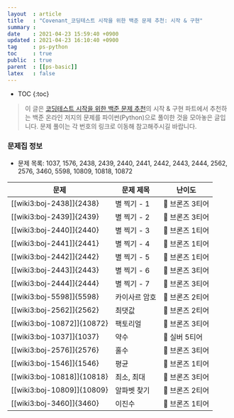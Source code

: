 ```yaml
---
layout  : article
title   : "Covenant_코딩테스트 시작을 위한 백준 문제 추천: 시작 & 구현"
summary : 
date    : 2021-04-23 15:59:40 +0900
updated : 2021-04-23 16:10:40 +0900
tag     : ps-python
toc     : true
public  : true
parent  : [[ps-basic]]
latex   : false
---
```

* TOC
{:toc}

> 이 글은 [코딩테스트 시작을 위한 백준 문제 추천](https://covenant.tistory.com/234)의 시작 & 구현 파트에서 추천하는 백준 온라인 저지의 문제를 파이썬(Python)으로 풀이한 것을 모아놓은 글입니다. 문제 풀이는 각 번호의 링크로 이동해 참고해주시길 바랍니다.

### 문제집 정보

* 문제 목록: 1037, 1576, 2438, 2439, 2440, 2441, 2442, 2443, 2444, 2562, 2576, 3460, 5598, 10809, 10818, 10872

| 문제                       | 문제 제목               | 난이도          |
| -------------------------- | ----------------------- | --------------- |
| [[wiki3:boj-2438]]{2438}   | 별 찍기 - 1             | 🥉 브론즈 3티어 |
| [[wiki3:boj-2439]]{2439}   | 별 찍기 - 2             | 🥉 브론즈 3티어 |
| [[wiki3:boj-2440]]{2440}   | 별 찍기 - 3             | 🥉 브론즈 1티어 |
| [[wiki3:boj-2441]]{2441}   | 별 찍기 - 4             | 🥉 브론즈 1티어 |
| [[wiki3:boj-2442]]{2442}   | 별 찍기 - 5             | 🥉 브론즈 1티어 |
| [[wiki3:boj-2443]]{2443}   | 별 찍기 - 6             | 🥉 브론즈 3티어 |
| [[wiki3:boj-2444]]{2444}   | 별 찍기 - 7             | 🥉 브론즈 3티어 |
| [[wiki3:boj-5598]]{5598}   | 카이사르 암호           | 🥉 브론즈 2티어 |
| [[wiki3:boj-2562]]{2562}   | 최댓값                  | 🥉 브론즈 2티어 |
| [[wiki3:boj-10872]]{10872} | 팩토리얼                | 🥉 브론즈 3티어 |
| [[wiki3:boj-1037]]{1037}   | 약수                    | 🥈 실버 5티어   |
| [[wiki3:boj-2576]]{2576}   | 홀수                    | 🥉 브론즈 3티어 |
| [[wiki3:boj-1546]]{1546}   | 평균                    | 🥉 브론즈 1티어 |
| [[wiki3:boj-10818]]{10818} | 최소, 최대              | 🥉 브론즈 3티어 |
| [[wiki3:boj-10809]]{10809} | 알파벳 찾기             | 🥉 브론즈 2티어 |
| [[wiki3:boj-3460]]{3460}   | 이진수                  | 🥉 브론즈 1티어 |
